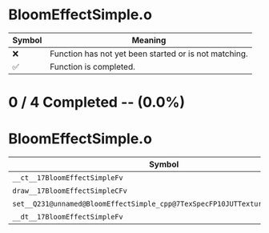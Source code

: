 # BloomEffectSimple.o
| Symbol | Meaning 
| ------------- | ------------- 
| :x: | Function has not yet been started or is not matching. 
| :white_check_mark: | Function is completed. 


# 0 / 4 Completed -- (0.0%)
# BloomEffectSimple.o
| Symbol | Decompiled? |
| ------------- | ------------- |
| `__ct__17BloomEffectSimpleFv` | :x: |
| `draw__17BloomEffectSimpleCFv` | :x: |
| `set__Q231@unnamed@BloomEffectSimple_cpp@7TexSpecFP10JUTTexturell9_GXTexFmt` | :x: |
| `__dt__17BloomEffectSimpleFv` | :x: |

